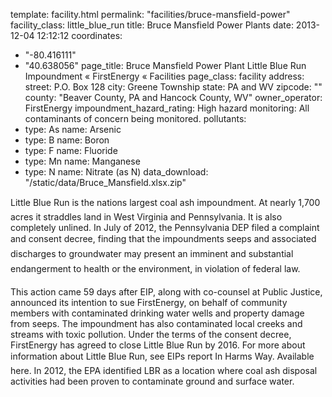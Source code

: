 template: facility.html
permalink: "facilities/bruce-mansfield-power"
facility_class: little_blue_run
title: Bruce Mansfield Power Plants
date: 2013-12-04 12:12:12
coordinates: 
  - "-80.416111"
  - "40.638056"
page_title: Bruce Mansfield Power Plant Little Blue Run Impoundment « FirstEnergy « Facilities
page_class: facility
address: 
  street: P.O. Box 128
  city: Greene Township
  state: PA and WV
  zipcode: ""
  county: "Beaver County, PA and Hancock County, WV"
owner_operator: FirstEnergy
impoundment_hazard_rating: High hazard
monitoring: All contaminants of concern being monitored.
pollutants: 
  - type: As
    name: Arsenic
  - type: B
    name: Boron
  - type: F
    name: Fluoride
  - type: Mn
    name: Manganese
  - type: N
    name: Nitrate (as N)
data_download: "/static/data/Bruce_Mansfield.xlsx.zip"

Little Blue Run is the nations largest coal ash impoundment. At nearly 1,700 acres it straddles land in West Virginia and Pennsylvania. It is also completely unlined. In July of 2012, the Pennsylvania DEP filed a complaint and consent decree, finding that the impoundments seeps and associated discharges to groundwater may present an imminent and substantial endangerment to health or the environment, in violation of federal law.

This action came 59 days after EIP, along with co-counsel at Public Justice, announced its intention to sue FirstEnergy, on behalf of community members with contaminated drinking water wells and property damage from seeps.  The impoundment has also contaminated local creeks and streams with toxic pollution.  Under the terms of the consent decree, FirstEnergy has agreed to close Little Blue Run by 2016. For more about information about Little Blue Run, see EIPs report In Harms Way. Available here. In 2012, the EPA identified LBR as a location where coal ash disposal activities had been proven to contaminate ground and surface water.